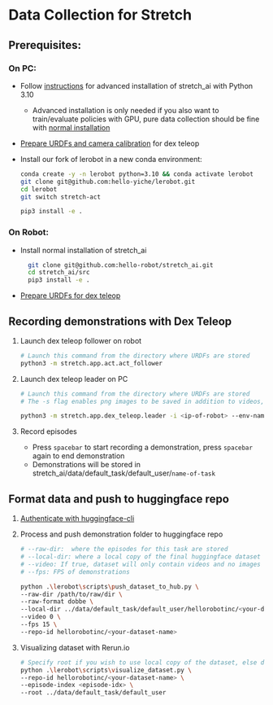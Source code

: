 # Data Collection for Stretch

## Prerequisites:

### On PC:

- Follow [instructions](../README.md#advanced-installation) for advanced installation of stretch_ai with Python 3.10

  - Advanced installation is only needed if you also want to train/evaluate policies with GPU, pure data collection should be fine with [normal installation](data_collection.md#on-robot)

- [Prepare URDFs and camera calibration](https://github.com/hello-robot/stretch_dex_teleop?tab=readme-ov-file#generate-specialized-urdfs) for dex teleop

- Install our fork of lerobot in a new conda environment:

  ```bash
  conda create -y -n lerobot python=3.10 && conda activate lerobot
  git clone git@github.com:hello-yiche/lerobot.git
  cd lerobot
  git switch stretch-act

  pip3 install -e .
  ```

### On Robot:

- Install normal installation of stretch_ai

  ```bash
    git clone git@github.com:hello-robot/stretch_ai.git
    cd stretch_ai/src
    pip3 install -e .
  ```

- [Prepare URDFs for dex teleop](https://github.com/hello-robot/stretch_dex_teleop?tab=readme-ov-file#generate-specialized-urdfs)

## Recording demonstrations with Dex Teleop

1. Launch dex teleop follower on robot

   ```bash
   # Launch this command from the directory where URDFs are stored
   python3 -m stretch.app.act.act_follower
   ```

1. Launch dex teleop leader on PC

   ```bash
   # Launch this command from the directory where URDFs are stored
   # The -s flag enables png images to be saved in addition to videos, which is faster for model training if training is CPU bound (no video decoding)

   python3 -m stretch.app.dex_teleop.leader -i <ip-of-robot> --env-name <name-of-task> -s
   ```

1. Record episodes

   - Press `spacebar` to start recording a demonstration, press `spacebar` again to end demonstration
   - Demonstrations will be stored in stretch_ai/data/default_task/default_user/`name-of-task`

## Format data and push to huggingface repo

1. [Authenticate with huggingface-cli](https://huggingface.co/docs/huggingface_hub/en/guides/cli)

1. Process and push demonstration folder to huggingface repo

   ```bash
   # --raw-dir:  where the episodes for this task are stored
   # --local-dir: where a local copy of the final huggingface dataset will be stored, last two layers of local_dir should be in same format as the repo-id
   # --video: If true, dataset will only contain videos and no images
   # --fps: FPS of demonstrations

   python .\lerobot\scripts\push_dataset_to_hub.py \
   --raw-dir /path/to/raw/dir \
   --raw-format dobbe \
   --local-dir ../data/default_task/default_user/hellorobotinc/<your-dataset-name> \
   --video 0 \
   --fps 15 \
   --repo-id hellorobotinc/<your-dataset-name>
   ```

1. Visualizing dataset with Rerun.io

   ```bash
   # Specify root if you wish to use local copy of the dataset, else dataset will be pulled from web
   python .\lerobot\scripts\visualize_dataset.py \
   --repo-id hellorobotinc/<your-dataset-name> \
   --episode-index <episode-idx> \
   --root ../data/default_task/default_user
   ```
